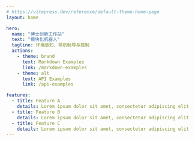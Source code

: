 ```yaml
---
# https://vitepress.dev/reference/default-theme-home-page
layout: home

hero:
  name: "博士创新工作站"
  text: "模块化机器人"
  tagline: 环境感知、导航制导与控制
  actions:
    - theme: brand
      text: Markdown Examples
      link: /markdown-examples
    - theme: alt
      text: API Examples
      link: /api-examples

features:
  - title: Feature A
    details: Lorem ipsum dolor sit amet, consectetur adipiscing elit
  - title: Feature B
    details: Lorem ipsum dolor sit amet, consectetur adipiscing elit
  - title: Feature C
    details: Lorem ipsum dolor sit amet, consectetur adipiscing elit
---
```


